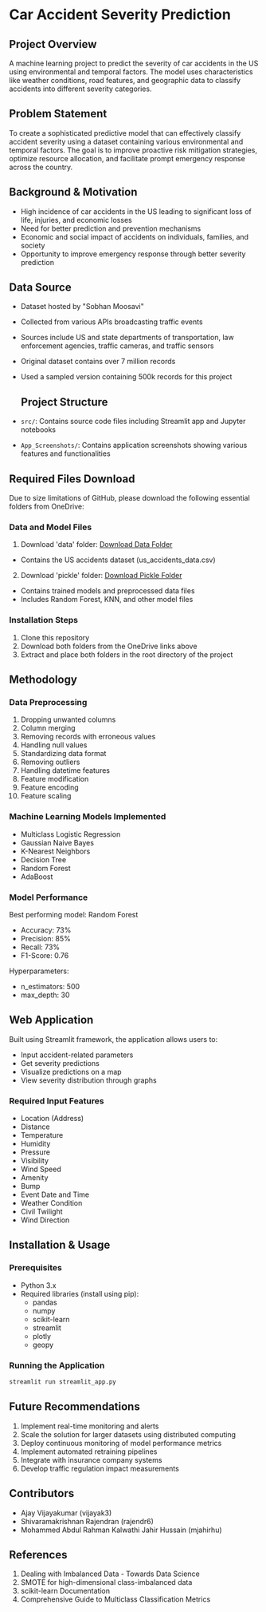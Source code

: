# Car Accident Severity Prediction

## Project Overview
A machine learning project to predict the severity of car accidents in the US using environmental and temporal factors. The model uses characteristics like weather conditions, road features, and geographic data to classify accidents into different severity categories.

## Problem Statement
To create a sophisticated predictive model that can effectively classify accident severity using a dataset containing various environmental and temporal factors. The goal is to improve proactive risk mitigation strategies, optimize resource allocation, and facilitate prompt emergency response across the country.

## Background & Motivation
- High incidence of car accidents in the US leading to significant loss of life, injuries, and economic losses
- Need for better prediction and prevention mechanisms
- Economic and social impact of accidents on individuals, families, and society
- Opportunity to improve emergency response through better severity prediction

## Data Source
- Dataset hosted by "Sobhan Moosavi"
- Collected from various APIs broadcasting traffic events
- Sources include US and state departments of transportation, law enforcement agencies, traffic cameras, and traffic sensors
- Original dataset contains over 7 million records
- Used a sampled version containing 500k records for this project

  ## Project Structure
- `src/`: Contains source code files including Streamlit app and Jupyter notebooks
- `App_Screenshots/`: Contains application screenshots showing various features and functionalities

## Required Files Download
Due to size limitations of GitHub, please download the following essential folders from OneDrive:

### Data and Model Files
1. Download 'data' folder: [Download Data Folder](https://buffalo.box.com/s/g8qhfenuf0dn0b2h8yvzd54567bhf0l4)
  - Contains the US accidents dataset (us_accidents_data.csv)
  
2. Download 'pickle' folder: [Download Pickle Folder](https://buffalo.box.com/s/2uo1g97adg8f3uv9v98cae1u9ukqt4z3)
  - Contains trained models and preprocessed data files
  - Includes Random Forest, KNN, and other model files

### Installation Steps
1. Clone this repository
2. Download both folders from the OneDrive links above  
3. Extract and place both folders in the root directory of the project


## Methodology

### Data Preprocessing
1. Dropping unwanted columns
2. Column merging
3. Removing records with erroneous values
4. Handling null values
5. Standardizing data format
6. Removing outliers
7. Handling datetime features
8. Feature modification
9. Feature encoding
10. Feature scaling

### Machine Learning Models Implemented
- Multiclass Logistic Regression
- Gaussian Naive Bayes
- K-Nearest Neighbors
- Decision Tree
- Random Forest
- AdaBoost

### Model Performance
Best performing model: Random Forest
- Accuracy: 73%
- Precision: 85%
- Recall: 73%
- F1-Score: 0.76

Hyperparameters:
- n_estimators: 500
- max_depth: 30

## Web Application
Built using Streamlit framework, the application allows users to:
- Input accident-related parameters
- Get severity predictions
- Visualize predictions on a map
- View severity distribution through graphs

### Required Input Features
- Location (Address)
- Distance
- Temperature
- Humidity
- Pressure
- Visibility
- Wind Speed
- Amenity
- Bump
- Event Date and Time
- Weather Condition
- Civil Twilight
- Wind Direction

## Installation & Usage

### Prerequisites
- Python 3.x
- Required libraries (install using pip):
  - pandas
  - numpy
  - scikit-learn
  - streamlit
  - plotly
  - geopy

### Running the Application
```bash
streamlit run streamlit_app.py
```

## Future Recommendations
1. Implement real-time monitoring and alerts
2. Scale the solution for larger datasets using distributed computing
3. Deploy continuous monitoring of model performance metrics
4. Implement automated retraining pipelines
5. Integrate with insurance company systems
6. Develop traffic regulation impact measurements

## Contributors
- Ajay Vijayakumar (vijayak3)
- Shivaramakrishnan Rajendran (rajendr6)
- Mohammed Abdul Rahman Kalwathi Jahir Hussain (mjahirhu)

## References
1. Dealing with Imbalanced Data - Towards Data Science
2. SMOTE for high-dimensional class-imbalanced data
3. scikit-learn Documentation
4. Comprehensive Guide to Multiclass Classification Metrics

